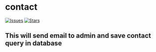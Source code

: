 # contact

[![Issues](https://img.shields.io/github/release/guzzle/guzzle.svg?style=flat-square)](https://github.com/tapang786/contact/issues)
[![Stars](https://img.shields.io/github/workflow/status/guzzle/guzzle/CI?label=ci%20build&style=flat-square)](https://github.com/tapang786/contact/stargazers)

## This will send email to admin and save contact query in database

